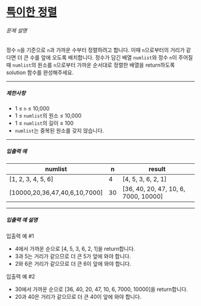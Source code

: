 # [특이한 정렬](https://school.programmers.co.kr/learn/courses/30/lessons/120880)


###### 문제 설명


정수 `n`을 기준으로 `n`과 가까운 수부터 정렬하려고 합니다. 이때 `n`으로부터의 거리가 같다면 더 큰 수를 앞에 오도록 배치합니다. 정수가 담긴 배열 `numlist`와 정수 `n`이 주어질 때 `numlist`의 원소를 `n`으로부터 가까운 순서대로 정렬한 배열을 return하도록 solution 함수를 완성해주세요.




---


##### 제한사항


* 1 ≤ `n` ≤ 10,000
* 1 ≤ `numlist`의 원소 ≤ 10,000
* 1 ≤ `numlist`의 길이 ≤ 100
* `numlist`는 중복된 원소를 갖지 않습니다.




---


##### 입출력 예




| numlist | n | result |
| --- | --- | --- |
| \[1, 2, 3, 4, 5, 6] | 4 | \[4, 5, 3, 6, 2, 1] |
| \[10000,20,36,47,40,6,10,7000] | 30 | \[36, 40, 20, 47, 10, 6, 7000, 10000] |




---


##### 입출력 예 설명


입출력 예 \#1


* 4에서 가까운 순으로 \[4, 5, 3, 6, 2, 1]을 return합니다.
* 3과 5는 거리가 같으므로 더 큰 5가 앞에 와야 합니다.
* 2와 6은 거리가 같으므로 더 큰 6이 앞에 와야 합니다.


입출력 예 \#2


* 30에서 가까운 순으로 \[36, 40, 20, 47, 10, 6, 7000, 10000]을 return합니다.
* 20과 40은 거리가 같으므로 더 큰 40이 앞에 와야 합니다.



